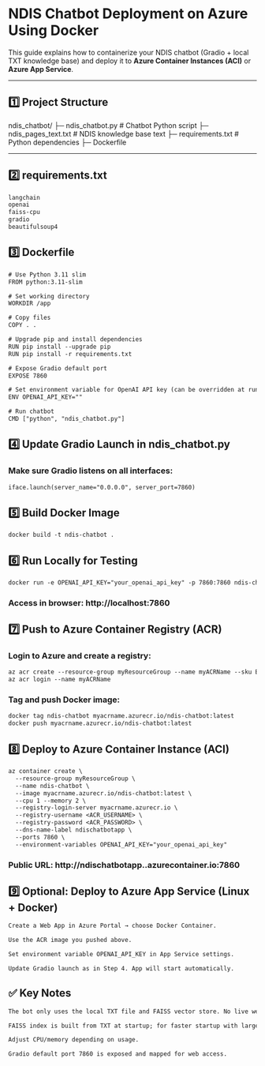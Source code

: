 # NDIS Chatbot Deployment on Azure Using Docker

This guide explains how to containerize your NDIS chatbot (Gradio + local TXT knowledge base) and deploy it to **Azure Container Instances (ACI)** or **Azure App Service**.

---

## 1️⃣ Project Structure

ndis_chatbot/
├─ ndis_chatbot.py # Chatbot Python script
├─ ndis_pages_text.txt # NDIS knowledge base text
├─ requirements.txt # Python dependencies
├─ Dockerfile


---

## 2️⃣ requirements.txt

```txt
langchain
openai
faiss-cpu
gradio
beautifulsoup4
```

## 3️⃣ Dockerfile

```txt
# Use Python 3.11 slim
FROM python:3.11-slim

# Set working directory
WORKDIR /app

# Copy files
COPY . .

# Upgrade pip and install dependencies
RUN pip install --upgrade pip
RUN pip install -r requirements.txt

# Expose Gradio default port
EXPOSE 7860

# Set environment variable for OpenAI API key (can be overridden at runtime)
ENV OPENAI_API_KEY=""

# Run chatbot
CMD ["python", "ndis_chatbot.py"]
```

## 4️⃣ Update Gradio Launch in ndis_chatbot.py

### Make sure Gradio listens on all interfaces:

```txt
iface.launch(server_name="0.0.0.0", server_port=7860)
```

## 5️⃣ Build Docker Image

```txt
docker build -t ndis-chatbot .
```

## 6️⃣ Run Locally for Testing

```txt
docker run -e OPENAI_API_KEY="your_openai_api_key" -p 7860:7860 ndis-chatbot
```
### Access in browser: http://localhost:7860

## 7️⃣ Push to Azure Container Registry (ACR)

### Login to Azure and create a registry:

```txt
az acr create --resource-group myResourceGroup --name myACRName --sku Basic
az acr login --name myACRName
```

### Tag and push Docker image:

```txt
docker tag ndis-chatbot myacrname.azurecr.io/ndis-chatbot:latest
docker push myacrname.azurecr.io/ndis-chatbot:latest
```

## 8️⃣ Deploy to Azure Container Instance (ACI)

```txt
az container create \
  --resource-group myResourceGroup \
  --name ndis-chatbot \
  --image myacrname.azurecr.io/ndis-chatbot:latest \
  --cpu 1 --memory 2 \
  --registry-login-server myacrname.azurecr.io \
  --registry-username <ACR_USERNAME> \
  --registry-password <ACR_PASSWORD> \
  --dns-name-label ndischatbotapp \
  --ports 7860 \
  --environment-variables OPENAI_API_KEY="your_openai_api_key"
```

### Public URL: http://ndischatbotapp.<region>.azurecontainer.io:7860

## 9️⃣ Optional: Deploy to Azure App Service (Linux + Docker)

```txt
Create a Web App in Azure Portal → choose Docker Container.

Use the ACR image you pushed above.

Set environment variable OPENAI_API_KEY in App Service settings.

Update Gradio launch as in Step 4. App will start automatically.
```

## ✅ Key Notes

```txt
The bot only uses the local TXT file and FAISS vector store. No live web scraping occurs.

FAISS index is built from TXT at startup; for faster startup with large files, save/load the index.

Adjust CPU/memory depending on usage.

Gradio default port 7860 is exposed and mapped for web access.
```

